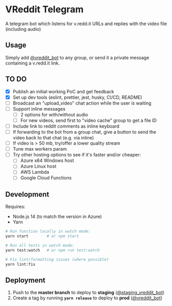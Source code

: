 # VReddit Telegram

A telegram bot which listens for v.redd.it URLs and replies with the video file (including audio)

## Usage

Simply add [@vreddit_bot](https://t.me/vreddit_bot) to any group, or send it a private message containing a v.redd.it link.

## TO DO

- [x] Publish an initial working PoC and get feedback
- [x] Set up dev tools (eslint, prettier, jest, husky, CI/CD, README)
- [ ] Broadcast an "upload_video" chat action while the user is waiting
- [ ] Support inline messages
  - [ ] 2 options for with/without audio
  - [ ] For new videos, send first to "video cache" group to get a file ID
- [ ] Include link to reddit comments as inline keyboard
- [ ] If forwarding to the bot from a group chat, give a button to send the video back to that chat (e.g. via inline)
- [ ] If video is > 50 mb, try/offer a lower quality stream
- [ ] Tune max workers param
- [ ] Try other hosting options to see if it's faster and/or cheaper:
  - [ ] Azure x64 Windows host
  - [ ] Azure Linux host
  - [ ] AWS Lambda
  - [ ] Google Cloud Functions

## Development

Requires:

- Node.js 14 (to match the version in Azure)
- Yarn

```sh
# Run function locally in watch mode:
yarn start        # or npm start

# Run all tests in watch mode:
yarn test:watch   # or npm run test:watch

# Fix lint/formatting issues (where possible)
yarn lint:fix
```

## Deployment

1. Push to the **master branch** to deploy to **staging** ([@staging_vreddit_bot](https://t.me/staging_vreddit_bot))
1. Create a tag by running **`yarn release`** to deploy to **prod** ([@vreddit_bot](https://t.me/vreddit_bot))
